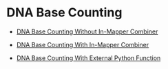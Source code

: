 DNA Base Counting
=================
* [DNA Base Counting Without In-Mapper Combiner](./dna-basecount.md)

* [DNA Base Counting With In-Mapper Combiner](./dna-basecount2.md)

* [DNA Base Counting With External Python Function](./dna-basecount3.md)
